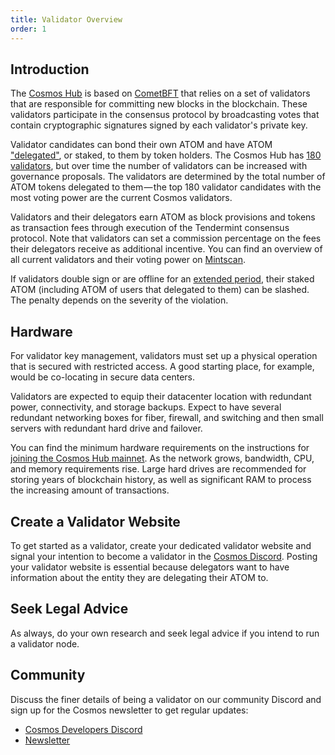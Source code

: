 ```yaml
---
title: Validator Overview
order: 1
---
```


## Introduction

The [Cosmos Hub](../README.md) is based on [CometBFT](https://docs.cometbft.com/v0.34/introduction/what-is-cometbft) that relies on a set of validators that are responsible for committing new blocks in the blockchain. These validators participate in the consensus protocol by broadcasting votes that contain cryptographic signatures signed by each validator's private key.

Validator candidates can bond their own ATOM and have ATOM ["delegated"](../delegators/delegator-guide-cli.md), or staked, to them by token holders. The Cosmos Hub has [180 validators](https://www.mintscan.io/cosmos/proposals/66), but over time the number of validators can be increased with governance proposals. The validators are determined by the total number of ATOM tokens delegated to them — the top 180 validator candidates with the most voting power are the current Cosmos validators.

Validators and their delegators earn ATOM as block provisions and tokens as transaction fees through execution of the Tendermint consensus protocol. Note that validators can set a commission percentage on the fees their delegators receive as additional incentive. You can find an overview of all current validators and their voting power on [Mintscan](https://www.mintscan.io/cosmos/validators).

If validators double sign or are offline for an [extended period](./validator-faq.md#what-are-the-slashing-conditions), their staked ATOM (including ATOM of users that delegated to them) can be slashed. The penalty depends on the severity of the violation.

## Hardware

For validator key management, validators must set up a physical operation that is secured with restricted access. A good starting place, for example, would be co-locating in secure data centers.

Validators are expected to equip their datacenter location with redundant power, connectivity, and storage backups. Expect to have several redundant networking boxes for fiber, firewall, and switching and then small servers with redundant hard drive and failover.

You can find the minimum hardware requirements on the instructions for [joining the Cosmos Hub mainnet](../hub-tutorials/join-mainnet.md). As the network grows, bandwidth, CPU, and memory requirements rise. Large hard drives are recommended for storing years of blockchain history, as well as significant RAM to process the increasing amount of transactions.

## Create a Validator Website

To get started as a validator, create your dedicated validator website and signal your intention to become a validator in the [Cosmos Discord](https://discord.gg/cosmosnetwork). Posting your validator website is essential because delegators want to have information about the entity they are delegating their ATOM to.

## Seek Legal Advice

As always, do your own research and seek legal advice if you intend to run a validator node.

## Community

Discuss the finer details of being a validator on our community Discord and sign up for the Cosmos newsletter to get regular updates:

* [Cosmos Developers Discord](https://discord.gg/cosmosnetwork)
* [Newsletter](https://cosmos.network/updates/signup/)
